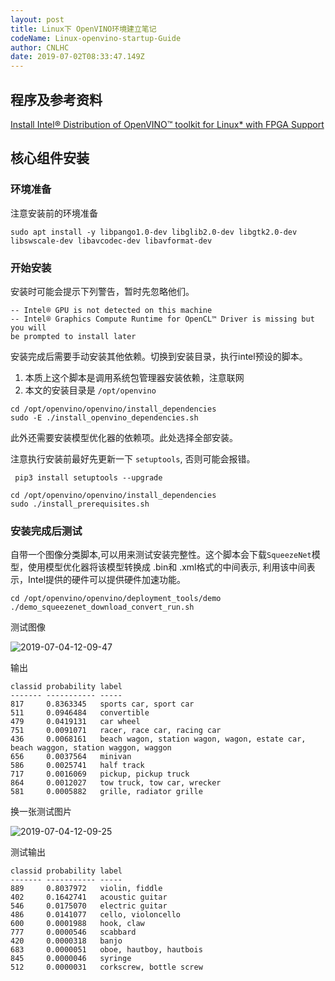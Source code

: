 ```yaml
---
layout: post
title: Linux下 OpenVINO环境建立笔记
codeName: Linux-openvino-startup-Guide
author: CNLHC
date: 2019-07-02T08:33:47.149Z
---
```


## 程序及参考资料

[Install Intel® Distribution of OpenVINO™ toolkit for Linux* with FPGA Support](https://docs.openvinotoolkit.org/latest/_docs_install_guides_installing_openvino_linux_fpga.html)
 
## 核心组件安装

### 环境准备

注意安装前的环境准备

```shell
sudo apt install -y libpango1.0-dev libglib2.0-dev libgtk2.0-dev libswscale-dev libavcodec-dev libavformat-dev
```

### 开始安装

安装时可能会提示下列警告，暂时先忽略他们。

```shell
-- Intel® GPU is not detected on this machine
-- Intel® Graphics Compute Runtime for OpenCL™ Driver is missing but you will
be prompted to install later
```

安装完成后需要手动安装其他依赖。切换到安装目录，执行intel预设的脚本。

1. 本质上这个脚本是调用系统包管理器安装依赖，注意联网
2. 本文的安装目录是 `/opt/openvino`

```shell
cd /opt/openvino/openvino/install_dependencies
sudo -E ./install_openvino_dependencies.sh
```

此外还需要安装模型优化器的依赖项。此处选择全部安装。

注意执行安装前最好先更新一下 `setuptools`, 否则可能会报错。

```shell
 pip3 install setuptools --upgrade
```

```shell
cd /opt/openvino/openvino/install_dependencies
sudo ./install_prerequisites.sh
```

### 安装完成后测试

自带一个图像分类脚本,可以用来测试安装完整性。这个脚本会下载`SqueezeNet`模型，使用模型优化器将该模型转换成 .bin和 .xml格式的中间表示,
利用该中间表示，Intel提供的硬件可以提供硬件加速功能。

```shell
cd /opt/openvino/openvino/deployment_tools/demo
./demo_squeezenet_download_convert_run.sh
```

测试图像

![2019-07-04-12-09-47](http://oss.cnworkshop.xyz/images/231a685e3d337933c303af6565246d77.png)

输出

```plain
classid probability label
------- ----------- -----
817     0.8363345   sports car, sport car
511     0.0946484   convertible
479     0.0419131   car wheel
751     0.0091071   racer, race car, racing car
436     0.0068161   beach wagon, station wagon, wagon, estate car, beach waggon, station waggon, waggon
656     0.0037564   minivan
586     0.0025741   half track
717     0.0016069   pickup, pickup truck
864     0.0012027   tow truck, tow car, wrecker
581     0.0005882   grille, radiator grille
```

换一张测试图片

![2019-07-04-12-09-25](http://oss.cnworkshop.xyz/images/fbd21a75b65eef3cb6199d888d69e4a2.png)

测试输出

```plain
classid probability label
------- ----------- -----
889     0.8037972   violin, fiddle
402     0.1642741   acoustic guitar
546     0.0175070   electric guitar
486     0.0141077   cello, violoncello
600     0.0001988   hook, claw
777     0.0000546   scabbard
420     0.0000318   banjo
683     0.0000051   oboe, hautboy, hautbois
845     0.0000046   syringe
512     0.0000031   corkscrew, bottle screw
```
